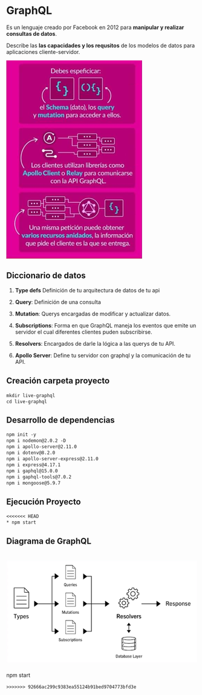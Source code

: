 # GraphQL

Es un lenguaje creado por Facebook en 2012 para **manipular y realizar consultas de datos**.

Describe las **las capacidades y los requsitos** de los modelos de datos para aplicaciones cliente-servidor.

![](images/GraphQL1.png)

## Diccionario de datos


1. **Type defs** Definición de tu arquitectura de datos de tu api

2. **Query**: Definición de una consulta

3. **Mutation**: Querys encargadas de modificar y actualizar datos.

4. **Subscriptions**: Forma en que GraphQL maneja los eventos que emite un servidor el cual diferentes clientes puden subscribirse.

5. **Resolvers**: Encargados de darle la lógica a las querys de tu API.

6. **Apollo Server**: Define tu servidor con graphql y la comunicación de tu API.


## Creación carpeta proyecto

```
mkdir live-graphql
cd live-graphql
```

## Desarrollo de dependencias

```
npm init -y
npm i nodemon@2.0.2 -D
npm i apollo-server@2.11.0
npm i dotenv@8.2.0
npm i apollo-server-express@2.11.0
npm i express@4.17.1
npm i gaphql@15.0.0
npm i gaphql-tools@7.0.2
npm i mongoose@5.9.7
```

## Ejecución Proyecto

```
<<<<<<< HEAD
* npm start 
```

## Diagrama de GraphQL

![](images/GraphQL.png)
=======
npm start 
```
>>>>>>> 92666ac299c9383ea55124b91bed9704773bfd3e
